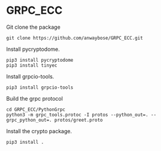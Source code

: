 # GRPC_ECC

Git clone the package
```
git clone https://github.com/anwaybose/GRPC_ECC.git
```

Install pycryptodome. 
```
pip3 install pycryptodome
pip3 install tinyec
```

Install grpcio-tools. 
```
pip3 install grpcio-tools
```

Build the grpc protocol

```
cd GRPC_ECC/PythonGrpc
python3 -m grpc_tools.protoc -I protos --python_out=. --grpc_python_out=. protos/greet.proto
```

Install the crypto package. 
```cd ../Crypto
pip3 install .
```

